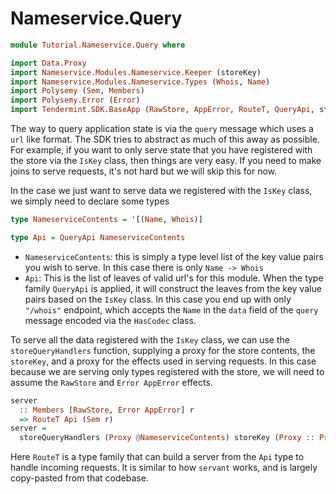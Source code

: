 # Nameservice.Query

~~~ haskell
module Tutorial.Nameservice.Query where

import Data.Proxy
import Nameservice.Modules.Nameservice.Keeper (storeKey)
import Nameservice.Modules.Nameservice.Types (Whois, Name)
import Polysemy (Sem, Members)
import Polysemy.Error (Error)
import Tendermint.SDK.BaseApp (RawStore, AppError, RouteT, QueryApi, storeQueryHandlers)
~~~

The way to query application state is via the `query` message which uses a `url` like format. The SDK tries to abstract as much of this away as possible. For example, if you want to only serve state that you have registered with the store via the `IsKey` class, then things are very easy. If you need to make joins to serve requests, it's not hard but we will skip this for now.

In the case we just want to serve data we registered with the `IsKey` class, we simply need to declare some types

```haskell
type NameserviceContents = '[(Name, Whois)]

type Api = QueryApi NameserviceContents
```

- `NameserviceContents`: this is simply a type level list of the key value pairs you wish to serve. In this case there is only `Name -> Whois`
- `Api`: This is the list of leaves of valid url's for this module. When the type family `QueryApi` is applied, it will construct the leaves from the key value pairs based on the `IsKey` class. In this case you end up with only `"/whois"` endpoint, which accepts the `Name` in the `data` field of the `query` message encoded via the `HasCodec` class.

To serve all the data registered with the `IsKey` class, we can use the `storeQueryHandlers` function, supplying a proxy for the store contents, the `storeKey`, and a proxy for the effects used in serving requests. In this case because we are serving only types registered with the store, we will need to assume the `RawStore` and `Error AppError` effects.

~~~ haskell
server
  :: Members [RawStore, Error AppError] r
  => RouteT Api (Sem r)
server =
  storeQueryHandlers (Proxy @NameserviceContents) storeKey (Proxy :: Proxy (Sem r))
~~~

Here `RouteT` is a type family that can build a server from the `Api` type to handle incoming requests. It is similar to how `servant` works, and is largely copy-pasted from that codebase.